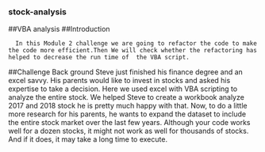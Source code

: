 ### stock-analysis
##VBA analysis
##Introduction
      
      In this Module 2 challenge we are going to refactor the code to make the code more efficient.Then We will check whether the refactoring has helped to decrease the run time of  the VBA script.

##Challenge Back ground
    Steve just finished his finance degree and an excel savvy. His parents would like to invest in stocks and asked his expertise to take a decision. Here we used excel with VBA scripting to analyze the entire stock. We helped Steve to  create a workbook analyze 2017 and 2018 stock he is pretty much happy with that. Now, to do a little more research for his parents, he wants to expand the dataset to include the entire stock market over the last few years. Although your code works well for a dozen stocks, it might not work as well for thousands of stocks. And if it does, it may take a long time to execute.



